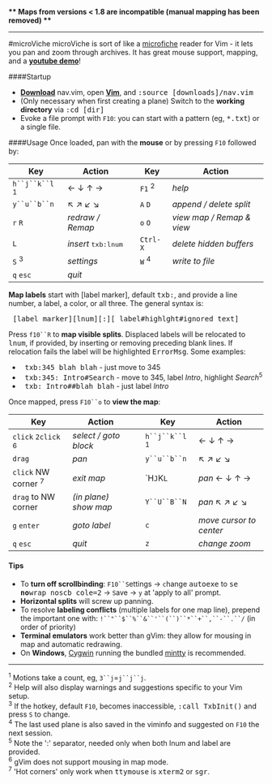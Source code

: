 **\*\* Maps from versions < 1.8 are incompatible (manual mapping has been removed) \*\***

---
#microViche
microViche is sort of like a [microfiche](http://www.wisegeek.org/what-is-microfiche.htm) reader for Vim - it lets you pan and zoom through archives. It has great mouse support, mapping, and a **[youtube demo](http://www.youtube.com/watch?v=xkED6Mv_4bc)**!

####Startup
- **[Download](https://raw.github.com/q335r49/textabyss/master/nav.vim)** nav.vim, open **[Vim](http://www.vim.org)**, and <samp>:source [downloads]/nav.vim</samp>
- (Only necessary when first creating a plane) Switch to the **working directory** via <samp>:cd [dir]</samp> 
- Evoke a file prompt with `F10`: you can start with a pattern (eg, <samp>*.txt</samp>) or a single file.

####Usage
Once loaded, pan with the **mouse** or by pressing `F10` followed by:

Key | Action | | Key | Action
----- | ----- | --- | --- | ---
`h``j``k``l` <sup>1</sup>| ← ↓ ↑ → | | `F1` <sup>2</sup> | *help*
`y``u``b``n` | ↖ ↗ ↙ ↘  ||`A` `D` |*append / delete split*
`r` `R` | *redraw / Remap* | |`o` `O` | *view map / Remap & view*
`L` | *insert* <samp>txb:lnum</samp> ||`Ctrl-X`| *delete hidden buffers*
`S` <sup>3</sup> | *settings* | |`W` <sup>4</sup>| *write to file*
`q` `esc` | *quit*| | 

**Map labels** start with [label marker], default <samp>txb:</samp>, and provide a line number, a label, a color, or all three. The general syntax is:

<samp>&nbsp;[label marker][lnum][:][ label#highlght#ignored text]</samp>

Press `f10``R` to **map visible splits**. Displaced labels will be relocated to <samp>lnum</samp>, if provided, by inserting or removing preceding blank lines. If relocation fails the label will be highlighted <samp>ErrorMsg</samp>. Some examples:
- <samp>&nbsp;txb:345 blah blah</samp> - just move to 345
- <samp>&nbsp;txb:345: Intro#Search</samp> - move to 345, label *Intro*, highlight *Search*<sup>5</sup> 
- <samp>&nbsp;txb: Intro##blah blah</samp> - just label *Intro*

Once mapped, press `F10``o` to **view the map**:

Key | Action | | Key | Action
--- | --- | --- | --- | ---
`click`  `2click` <sup>6</sup>|*select / goto block*||`h``j``k``l` <sup>1</sup>|← ↓ ↑ →
`drag` | *pan* || `y``u``b``n` |↖ ↗ ↙ ↘
`click` NW corner <sup>7</sup>|*exit map*||`H``J``K``L`` |*pan* ← ↓ ↑ →
`drag` to NW corner | *(in plane) show map* ||`Y``U``B``N` |*pan* ↖ ↗ ↙ ↘
`g` `enter`| *goto label*|| `c` |*move cursor to center*
`q` `esc`|*quit* || `z` |*change zoom*

#### Tips
- To **turn off scrollbinding**: `F10``S`ettings → `c`hange <samp>autoexe</samp> to <samp>se </samp>**<samp>no</samp>**<samp>wrap noscb cole=2</samp> → `S`ave → `y` at 'apply to all' prompt.  
- **Horizontal splits** will screw up panning.  
- To resolve **labeling conflicts** (multiple labels for one map line), prepend the important one with: `!``"``$``%``&``'``(``)``*``+``,``-``.``/` (in order of priority)
- **Terminal emulators** work better than gVim: they allow for mousing in map and automatic redrawing.
- On **Windows**, [Cygwin](http://www.cygwin.com/) running the bundled [mintty](https://code.google.com/p/mintty/) is recommended.

----
<sup>1</sup> Motions take a count, eg, `3``j`=`j``j``j`.  
<sup>2</sup> Help will also display warnings and suggestions specific to your Vim setup.  
<sup>3</sup> If the hotkey, default `F10`, becomes inaccessible, <samp>:call TxbInit()</samp> and press `S` to change.  
<sup>4</sup> The last used plane is also saved in the viminfo and suggested on `F10` the next session.  
<sup>5</sup> Note the ':' separator, needed only when both lnum and label are provided.  
<sup>6</sup> gVim does not support mousing in map mode.  
<sup>7</sup> 'Hot corners' only work when <samp>ttymouse</samp> is <samp>xterm2</samp> or <samp>sgr</samp>.
